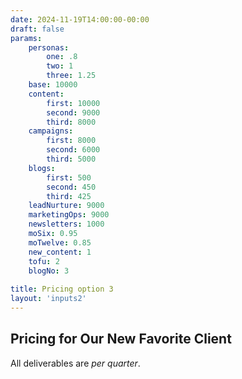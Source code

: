 ```yaml
---
date: 2024-11-19T14:00:00-00:00
draft: false
params:
    personas:
        one: .8
        two: 1
        three: 1.25
    base: 10000
    content: 
        first: 10000
        second: 9000
        third: 8000
    campaigns: 
        first: 8000
        second: 6000
        third: 5000
    blogs: 
        first: 500
        second: 450
        third: 425
    leadNurture: 9000
    marketingOps: 9000
    newsletters: 1000
    moSix: 0.95
    moTwelve: 0.85
    new_content: 1
    tofu: 2
    blogNo: 3
    
title: Pricing option 3
layout: 'inputs2'
---
```


## Pricing for Our New Favorite Client

All deliverables are *per quarter*.
